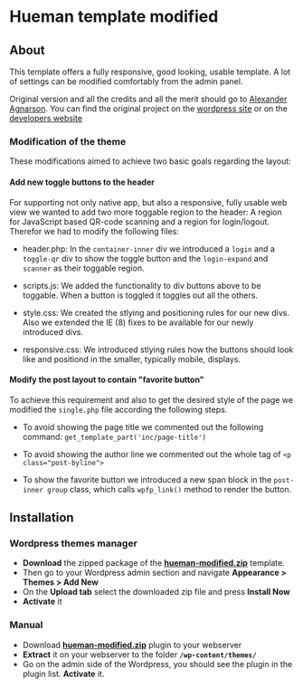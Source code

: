 # Hueman template modified #
## About ##
This template offers a fully responsive, good looking, usable template. A lot of settings can be modified comfortably from the admin panel.

Original version and all the credits and all the merit should go to [Alexander Agnarson][1]. You can find the original project on the [wordpress site][2] or on the [developers website][3]

### Modification of the theme ###
These modifications aimed to achieve two basic goals regarding the layout:
#### Add new toggle buttons to the header ####
For supporting not only native app, but also a responsive, fully usable web view we wanted to add two more toggable region to the header: A region for JavaScript based QR-code scanning and a region for login/logout. Therefor we had to modify the following files:

 - header.php: In the `container-inner` div we introduced a `login` and a `toggle-qr` div to show the toggle button and the `login-expand` and `scanner` as their toggable region.
 
 - scripts.js: We added the functionality to div buttons above to be toggable. When a button is toggled it toggles out all the others.
 
 - style.css: We created the stlying and positioning rules for our new divs. Also we extended the IE (8) fixes to be available for our newly introduced divs.
 
 - responsive.css: We introduced stlying rules how the buttons should look like and positiond in the smaller, typically mobile, displays.
#### Modify the post layout to contain "favorite button" ####
To achieve this requirement and also to get the desired style of the page we modified the `single.php` file according the following steps.

 - To avoid showing the page title we commented out the following command: `get_template_part('inc/page-title')`
 
 - To avoid showing the author line we commented out the whole tag of `<p class="post-byline">`
 
 - To show the favorite button we introduced a new span block in the `post-inner group` class, which calls `wpfp_link()` method to render the button.
## Installation ##
### Wordpress themes manager ###

 - **Download** the zipped package of the **[hueman-modified.zip][4]** template.
 - Then go to your Wordpress admin section and navigate **Appearance > Themes > Add New**
 - On the **Upload tab** select the downloaded zip file and press **Install Now**
 - **Activate** it

### Manual ###

 - Download **[hueman-modified.zip][4]** plugin to your webserver
 - **Extract** it on your webserver to the folder **`/wp-content/themes/`**
 - Go on the admin side of the Wordpress, you should see the plugin in the plugin list. **Activate** it.


  [1]: http://alxmedia.se/
  [2]: https://wordpress.org/themes/hueman
  [3]: http://alxmedia.se/themes/hueman/
  [4]: ./hueman-modified.zip